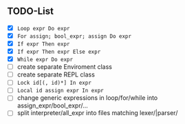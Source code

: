 ## TODO-List

- [x] `Loop expr Do expr`
- [x] `For assign; bool_expr; assign Do expr`
- [x] `If expr Then expr`
- [x] `If expr Then expr Else expr`
- [x] `While expr Do expr`
- [ ] create separate Enviroment class
- [ ] create separate REPL class
- [ ] `Lock id[(, id)*] In expr`
- [ ] `Local id assign expr In expr`
- [ ] change generic expressions in loop/for/while into assign_expr/bool_expr/...
- [ ] split interpreter/all_expr into files matching lexer/|parser/
